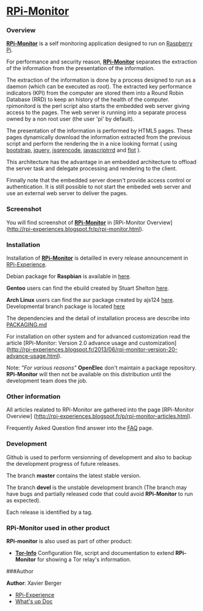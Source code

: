 # [**RPi-Monitor**](http://rpi-experiences.blogspot.fr/) 

### Overview

[**RPi-Monitor**](http://rpi-experiences.blogspot.fr/) is a self monitoring application designed to run on [Raspberry Pi](http://raspberrypi.org).

For performance and security reason, [**RPi-Monitor**](http://rpi-experiences.blogspot.fr/) separates the extraction of the information from the presentation of the information.

The extraction of the information is done by a process designed to run as a daemon (which can be executed as root).
The extracted key performance indicators (KPI) from the computer are stored them into a Round Robin Database (RRD)
to keep an history of the health of the computer. rpimonitord is the perl script also starts the embedded web
server giving access to the pages. The web server is running into a separate process owned by a non root user
(the user 'pi' by default).

The presentation of the information is performed by HTML5 pages. These pages dynamically download the
information extracted from the previous script and perform the rendering the in a nice looking format
( using [bootstrap](http://twitter.github.io/bootstrap/), [jquery](http://jquery.com/),
[jsqrencode](https://code.google.com/p/jsqrencode/), [javascriptrrd](http://javascriptrrd.sourceforge.net/) and 
[flot](http://www.flotcharts.org/) ).

This architecture has the advantage in an embedded architecture to offload the server task and delegate
processing and rendering to the client.

Finnally note that the embedded server doesn't provide access control or authentication. It is still possible
to not start the embeded web server and use an external web server to deliver the pages.

### Screenshot

You will find screenshot of [**RPi-Monitor**](http://rpi-experiences.blogspot.fr/) in [RPi-Monitor Overview]
(http://rpi-experiences.blogspot.fr/p/rpi-monitor.html).

### Installation

Installation of [**RPi-Monitor**](http://rpi-experiences.blogspot.fr/) is detailled in every release announcement in [RPi-Experience](http://rpi-experiences.blogspot.fr/).

Debian package for **Raspbian** is available in [here](https://github.com/XavierBerger/RPi-Monitor-deb).

**Gentoo** users can find the ebuild created by Stuart Shelton [here](https://github.com/srcshelton/gentoo-ebuilds/tree/master/www-apps/rpi-monitor).

**Arch Linux** users can find the aur package created by ajs124 [here](https://aur.archlinux.org/packages/rpimonitor/). Developmental branch package is located [here](https://aur.archlinux.org/packages/rpimonitor-dev-git/)

The dependencies and the detail of installation process are describe into [PACKAGING.md](PACKAGING.md)

For installation on other system and for advanced customization read the article [RPi-Monitor: Version 2.0 advance usage and customization] (http://rpi-experiences.blogspot.fr/2013/06/rpi-monitor-version-20-advance-usage.html).

Note: *"For various reasons"* **OpenElec** don't maintain a package repository. **RPi-Monitor** will then not be available on this distribution until the development team does the job.

### Other information

All articles realated to RPi-Monitor are gathered into the page [RPi-Monitor Overview]
(http://rpi-experiences.blogspot.fr/p/rpi-monitor-articles.html).

Frequently Asked Question find answer into the [FAQ](http://rpi-experiences.blogspot.fr/p/rpi-monitor-faq.html) page.

### Development

Github is used to perform versionning of development and also to backup the development progress of future releases.

The branch **master** contains the latest stable version.

The branch **devel** is the unstable development branch (The branch may have bugs and partially released code that could avoid **RPi-Monitor** to run as expected). 

Each release is identified by a tag. 

### **RPi-Monitor** used in other product

**RPi-monitor** is also used as part of other product:

* **[Tor-Info](https://github.com/lzkill/tor-info)** Configuration file, script and documentation to extend **RPi-Monitor** for showing a Tor relay's information.


###Author

**Author**: Xavier Berger

* [RPi-Experience](http://rpi-experiences.blogspot.fr/)
* [What's up Doc](http://xberger.free.fr)
